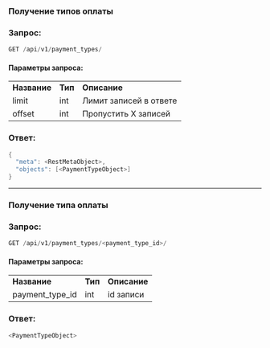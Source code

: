 ### Получение типов оплаты

### Запрос:

```java
GET /api/v1/payment_types/
```

#### Параметры запроса:

|     |     |     |
| --- | --- | --- |
| **Название** | **Тип** | **Описание** |
| limit | int | Лимит записей в ответе |
| offset | int | Пропустить Х записей |

### Ответ:

```java
{
  "meta": <RestMetaObject>,
  "objects": [<PaymentTypeObject>]
}
```

* * *

### Получение типа оплаты

### Запрос:

```java
GET /api/v1/payment_types/<payment_type_id>/
```

#### Параметры запроса:

|     |     |     |
| --- | --- | --- |
| **Название** | **Тип** | **Описание** |
| payment_type_id | int | id записи |

### Ответ:

```java
<PaymentTypeObject>
```